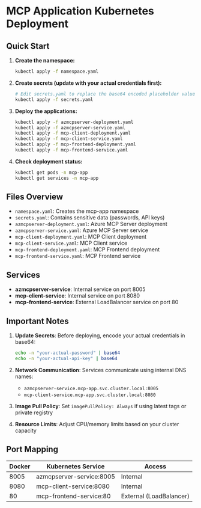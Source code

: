 # MCP Application Kubernetes Deployment

## Quick Start

1. **Create the namespace:**
   ```bash
   kubectl apply -f namespace.yaml
   ```

2. **Create secrets (update with your actual credentials first):**
   ```bash
   # Edit secrets.yaml to replace the base64 encoded placeholder values
   kubectl apply -f secrets.yaml
   ```

3. **Deploy the applications:**
   ```bash
   kubectl apply -f azmcpserver-deployment.yaml
   kubectl apply -f azmcpserver-service.yaml
   kubectl apply -f mcp-client-deployment.yaml
   kubectl apply -f mcp-client-service.yaml
   kubectl apply -f mcp-frontend-deployment.yaml
   kubectl apply -f mcp-frontend-service.yaml
   ```

4. **Check deployment status:**
   ```bash
   kubectl get pods -n mcp-app
   kubectl get services -n mcp-app
   ```

## Files Overview

- `namespace.yaml`: Creates the mcp-app namespace
- `secrets.yaml`: Contains sensitive data (passwords, API keys)
- `azmcpserver-deployment.yaml`: Azure MCP Server deployment
- `azmcpserver-service.yaml`: Azure MCP Server service
- `mcp-client-deployment.yaml`: MCP Client deployment
- `mcp-client-service.yaml`: MCP Client service
- `mcp-frontend-deployment.yaml`: MCP Frontend deployment
- `mcp-frontend-service.yaml`: MCP Frontend service

## Services

- **azmcpserver-service**: Internal service on port 8005
- **mcp-client-service**: Internal service on port 8080
- **mcp-frontend-service**: External LoadBalancer service on port 80

## Important Notes

1. **Update Secrets**: Before deploying, encode your actual credentials in base64:
   ```bash
   echo -n "your-actual-password" | base64
   echo -n "your-actual-api-key" | base64
   ```

2. **Network Communication**: Services communicate using internal DNS names:
   - `azmcpserver-service.mcp-app.svc.cluster.local:8005`
   - `mcp-client-service.mcp-app.svc.cluster.local:8080`

3. **Image Pull Policy**: Set `imagePullPolicy: Always` if using latest tags or private registry

4. **Resource Limits**: Adjust CPU/memory limits based on your cluster capacity

## Port Mapping

| Docker | Kubernetes Service | Access |
|--------|-------------------|---------|
| 8005 | azmcpserver-service:8005 | Internal |
| 8080 | mcp-client-service:8080 | Internal |
| 80 | mcp-frontend-service:80 | External (LoadBalancer) |
